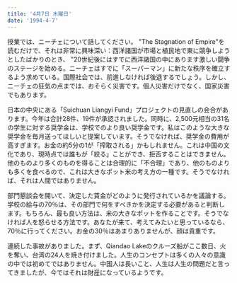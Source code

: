 ```yaml
---
title: '4月7日 木曜日'
date: '1994-4-7'
---
```


授業では、ニーチェについて話してください。 "The Stagnation of Empire"を読むだけで、それは非常に興味深い：西洋諸国が市場と植民地で東に競争しようとしたばかりのとき、 "20世紀後にはすでに西洋諸国の中にあります激しい闘争のステージを始める。ニーチェはすでに「スーパーマン」に新たな秩序を確立するよう求めている。国際社会では、前進しなければ後退するでしょう。しかし、ニーチェの狂気の点までは、おそらく災害です。個人災害だけでなく、国家災害でもあります。

日本の中央にある「Suichuan Liangyi Fund」プロジェクトの見直しの会合があります。今年は合計28件、19件が承認されました。同時に、2,500元相当の31名の学生に対する奨学金は、学校でのより良い奨学金です。私はこのような大きな奨学金を毎月送ってほしいと提案しています。そうでなければ、奨学金の費用が高すぎます。お金の約5分の1が「搾取される」かもしれません。これは中国の文化であり、現時点では誰もが「絞る」ことができ、拒否することはできません。他のものより多くのものを得ることは合理的に「不合理」であり、他のものよりも多くを食べるので、これは大きなポット米の考え方の一種です。そうでなければ、それは人間ではありません。

部門懇談会を開いて、決定した賃金がどのように発行されているかを議論する。学校の給与の70％は、その部門で何をすべきかを決定する必要があると判断します。もちろん、最も良い方法は、米の大きなポットを作ることです。そうでなければ人を怒らせる方法です。あなたが来て、考えてみたいと思っているなら、70％に行ってください。お金の30％はあまりありませんが、顔は貴重です。

連続した事故がありました。まず、Qiandao Lakeのクルーズ船がここ数日、火を奪い、台湾の24人を焼き付けました。人生のコンセプトは多くの人々の意識の中では初めてではありません。中国人は長いこと、人生は人生の問題だと言ってきましたが、今ではそれは財産になっているようです。

